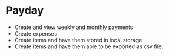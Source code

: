 # Payday

- Create and view weekly and monthly payments
- Create expenses
- Create items and have them stored in local storage
- Create items and have them able to be exported as csv file.
